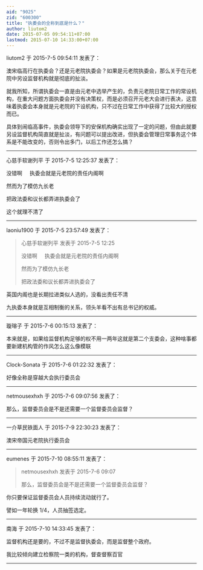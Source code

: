 ```yaml
---
aid: "9025"
zid: "600300"
title: "执委会的全称到底是什么？"
author: liutom2
date: 2015-07-05 09:54:11+07:00
lastmod: 2015-07-10 14:33:00+07:00
---
```


liutom2 于 2015-7-5 09:54:11 发表了：

澳宋临高行在执委会？还是元老院执委会？如果是元老院执委会，那么关于在元老院中另设监督机构就是彻底的扯淡。

就我所知，所谓执委会一直是由元老中选举产生的，负责元老院日常工作的常设机构，在重大问题方面执委会并没有决策权，而是必须召开元老大会进行表决，这意味着执委会本身就是元老院的下设机构，只不过在日常工作中获得了比较大的授权而已。

具体到闹临高事件，执委会领导下的安保机构确实出现了一定的问题，但由此就要另设监督机构简直就是扯淡，有问题可以提出改进，但执委会管理日常事务这个体系是不能改变的，否则令出多门，以后工作还怎么搞？

---

心慈手软谢列平 于 2015-7-5 12:25:37 发表了：

没错啊     执委会就是元老院的责任内阁啊

然而为了模仿九长老

把政法委和议长都弄进执委会了

这个就理不清了

---

laoniu1900 于 2015-7-5 23:57:49 发表了：

> 心慈手软谢列平 发表于 2015-7-5 12:25
>
> 没错啊     执委会就是元老院的责任内阁啊
>
> 然而为了模仿九长老
>
> 把政法委和议长都弄进执委会了

英国内阁也是长期拉进类似人选的，没看出责任不清

九执委本身就是互相制衡的关系，领头羊看不出有总书记的权威。

---

璇瑢子 于 2015-7-6 00:15:13 发表了：

本来就是，如果给监督机构足够的权不用一两年这就是第二个支委会，这种啥事都要新建机构管的作风怎么这么像模联

---

Clock-Sonata 于 2015-7-6 01:22:32 发表了：

好像全称是穿越大会执行委员会

---

netmousexhxh 于 2015-7-6 09:07:56 发表了：

那么，监督委员会是不是还需要一个监督委员会监督？

---

一介草民铁面人 于 2015-7-9 22:30:23 发表了：

澳宋帝国元老院执行委员会

---

eumenes 于 2015-7-10 08:55:11 发表了：

> netmousexhxh 发表于 2015-7-6 09:07
>
> 那么，监督委员会是不是还需要一个监督委员会监督？

你只要保证监督委员会人员持续流动就行了。

譬如一年轮换 1/4，人员抽签选定。

---

南海 于 2015-7-10 14:33:45 发表了：

监督机构还是要的，不过不是监督执委会，而是监督整个政府。

我比较倾向建立检察院一类的机构，督查督察百官

---
